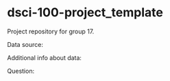 # dsci-100-project_template
Project repository for group 17.

Data source: 

Additional info about data: 

Question:
